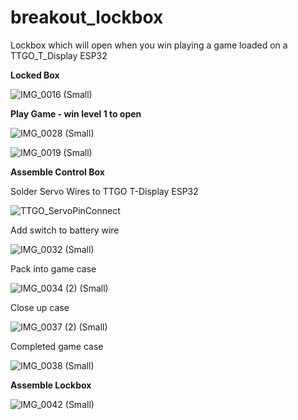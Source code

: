 # breakout_lockbox
Lockbox which will open when you win playing a game loaded on a TTGO_T_Display ESP32

**Locked Box**

![IMG_0016 (Small)](https://user-images.githubusercontent.com/31633408/148635948-b66b3348-81f6-4862-84bb-fde67f2ce687.JPG)

**Play Game - win level 1 to open**

![IMG_0028 (Small)](https://user-images.githubusercontent.com/31633408/148669408-a870b73a-71be-4c1f-893e-e46b4ec74aa1.JPG)

![IMG_0019 (Small)](https://user-images.githubusercontent.com/31633408/148636064-fe041924-e615-4ed7-a16b-cbffececc52a.JPG)

**Assemble Control Box**

Solder Servo Wires to TTGO T-Display ESP32

![TTGO_ServoPinConnect](https://user-images.githubusercontent.com/31633408/148669277-134af3f2-11be-4213-8575-100b4dfcf5f7.jpg)

Add switch to battery wire

![IMG_0032 (Small)](https://user-images.githubusercontent.com/31633408/148670230-7b1e0a82-2239-4194-abd9-619c5afd190e.JPG)

Pack into game case

![IMG_0034 (2) (Small)](https://user-images.githubusercontent.com/31633408/148670354-b5c4759e-69de-4962-90b6-6cd70ce64744.JPG)

Close up case

![IMG_0037 (2) (Small)](https://user-images.githubusercontent.com/31633408/148670440-c62eda9e-bd54-4180-bef2-4df3ff5f2fd1.JPG)

Completed game case

![IMG_0038 (Small)](https://user-images.githubusercontent.com/31633408/148670472-34a55f00-03e8-47be-81d3-4dbb7377b728.JPG)

**Assemble Lockbox**

![IMG_0042 (Small)](https://user-images.githubusercontent.com/31633408/148670512-ff845567-e154-49a7-9450-fc254eb5a1a7.JPG)






